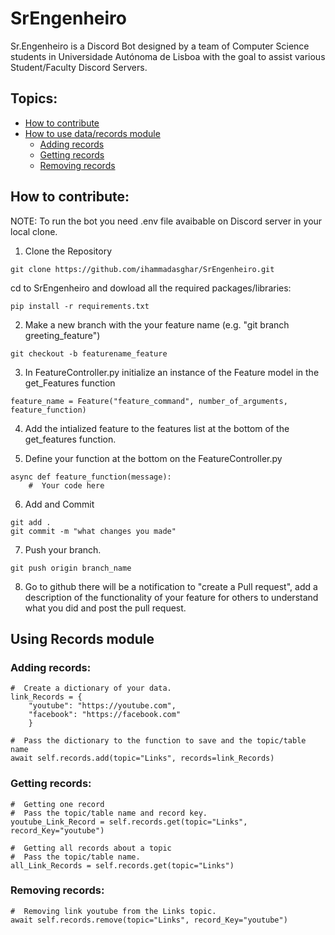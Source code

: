 # SrEngenheiro
Sr.Engenheiro is a Discord Bot designed by a team of Computer Science students in Universidade Autónoma de Lisboa with the goal to assist various Student/Faculty Discord Servers.

## Topics:
- [How to contribute](#How-to-contribute)
- [How to use data/records module](#Using-Records-module)
    - [Adding records](#Adding-records:)
    - [Getting records](#Getting-records:)
    - [Removing records](#Removing-records:)

## How to contribute:
NOTE: To run the bot you need .env file avaibable on Discord server in your local clone.

1. Clone the Repository
```
git clone https://github.com/ihammadasghar/SrEngenheiro.git
```
cd to SrEngenheiro and dowload all the required packages/libraries:
```
pip install -r requirements.txt
```

2. Make a new branch with the your feature name (e.g. "git branch greeting_feature")
```
git checkout -b featurename_feature
```

3. In FeatureController.py initialize an instance of the Feature model in the get_Features function 
```
feature_name = Feature("feature_command", number_of_arguments, feature_function)
```

4. Add the intialized feature to the features list at the bottom of the get_features function.

5. Define your function at the bottom on the FeatureController.py
```
async def feature_function(message):
    #  Your code here
```

6. Add and Commit
```
git add .
git commit -m "what changes you made"
```

7. Push your branch.
```
git push origin branch_name
```

8. Go to github there will be a notification to "create a Pull request", add a description of the functionality of your feature for others to understand what you did and post the pull request.

## Using Records module
### Adding records:
```
#  Create a dictionary of your data.
link_Records = {
    "youtube": "https://youtube.com",
    "facebook": "https://facebook.com"
    }

#  Pass the dictionary to the function to save and the topic/table name
await self.records.add(topic="Links", records=link_Records)
```

### Getting records:
```
#  Getting one record
#  Pass the topic/table name and record key.
youtube_Link_Record = self.records.get(topic="Links", record_Key="youtube")

#  Getting all records about a topic
#  Pass the topic/table name.
all_Link_Records = self.records.get(topic="Links")
```

### Removing records:
```
#  Removing link youtube from the Links topic.
await self.records.remove(topic="Links", record_Key="youtube")

```